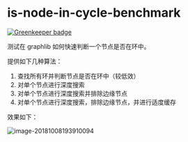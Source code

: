 # is-node-in-cycle-benchmark

[![Greenkeeper badge](https://badges.greenkeeper.io/toxic-johann/is-node-in-cycle-benchmark.svg)](https://greenkeeper.io/)

测试在 graphlib 如何快速判断一个节点是否在环中。

提供如下几种算法：

1. 查找所有环并判断节点是否在环中（较低效）
2. 对单个节点进行深度搜索
3. 对单个节点进行深度搜索并排除边缘节点
4. 对单个节点进行深度搜索，排除边缘节点，并进行适度缓存



效果如下：

![image-20181008193910094](https://ws2.sinaimg.cn/large/006tNbRwgy1fw11swaxy4j30vq0amacv.jpg)
